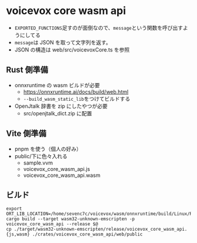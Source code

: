 # voicevox core wasm api

- `EXPORTED_FUNCTIONS`足すのが面倒なので、`message`という関数を呼び出すようにしてる
- `message`は JSON を取って文字列を返す。
- JSON の構造は web/src/voicevoxCore.ts を参照

## Rust 側準備

- onnxruntime の wasm ビルドが必要
  - https://onnxruntime.ai/docs/build/web.html
  - `--build_wasm_static_lib`をつけてビルドする
- OpenJtalk 辞書を zip にしたやつが必要
  - src/openjtalk_dict.zip に配置

## Vite 側準備

- pnpm を使う（個人の好み）
- public/下に色々入れる
  - sample.vvm
  - voicevox_core_wasm_api.js
  - voicevox_core_wasm_api.wasm

## ビルド

```
export ORT_LIB_LOCATION=/home/sevenc7c/voicevox/wasm/onnxruntime/build/Linux/Release
cargo build --target wasm32-unknown-emscripten -p voicevox_core_wasm_api --release $@
cp ./target/wasm32-unknown-emscripten/release/voicevox_core_wasm_api.{js,wasm} ./crates/voicevox_core_wasm_api/web/public
```
